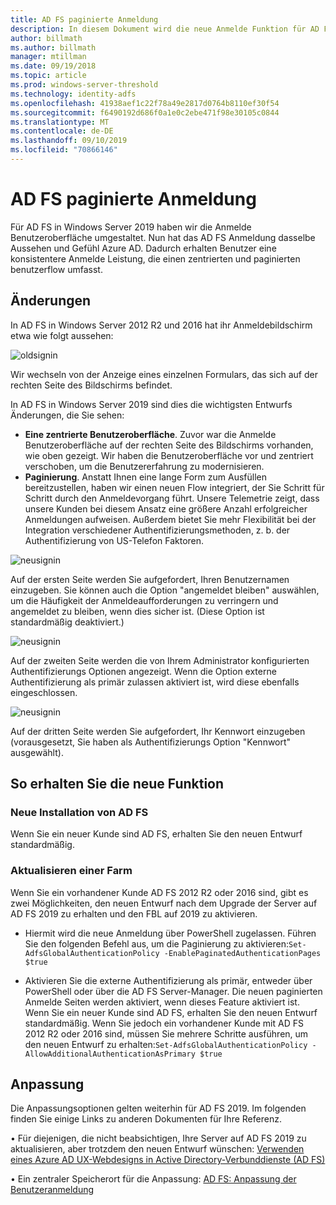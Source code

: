 ```yaml
---
title: AD FS paginierte Anmeldung
description: In diesem Dokument wird die neue Anmelde Funktion für AD FS 2019 beschrieben.
author: billmath
ms.author: billmath
manager: mtillman
ms.date: 09/19/2018
ms.topic: article
ms.prod: windows-server-threshold
ms.technology: identity-adfs
ms.openlocfilehash: 41938aef1c22f78a49e2817d0764b8110ef30f54
ms.sourcegitcommit: f6490192d686f0a1e0c2ebe471f98e30105c0844
ms.translationtype: MT
ms.contentlocale: de-DE
ms.lasthandoff: 09/10/2019
ms.locfileid: "70866146"
---
```

# <a name="ad-fs-paginated-sign-in"></a>AD FS paginierte Anmeldung


Für AD FS in Windows Server 2019 haben wir die Anmelde Benutzeroberfläche umgestaltet.  Nun hat das AD FS Anmeldung dasselbe Aussehen und Gefühl Azure AD.  Dadurch erhalten Benutzer eine konsistentere Anmelde Leistung, die einen zentrierten und paginierten benutzerflow umfasst.

## <a name="whats-changing"></a>Änderungen
In AD FS in Windows Server 2012 R2 und 2016 hat ihr Anmeldebildschirm etwa wie folgt aussehen:

![oldsignin](media/AD-FS-paginated-sign-in/signin1.png)

Wir wechseln von der Anzeige eines einzelnen Formulars, das sich auf der rechten Seite des Bildschirms befindet.

In AD FS in Windows Server 2019 sind dies die wichtigsten Entwurfs Änderungen, die Sie sehen:


- **Eine zentrierte Benutzeroberfläche**. Zuvor war die Anmelde Benutzeroberfläche auf der rechten Seite des Bildschirms vorhanden, wie oben gezeigt. Wir haben die Benutzeroberfläche vor und zentriert verschoben, um die Benutzererfahrung zu modernisieren.
- **Paginierung**. Anstatt Ihnen eine lange Form zum Ausfüllen bereitzustellen, haben wir einen neuen Flow integriert, der Sie Schritt für Schritt durch den Anmeldevorgang führt. Unsere Telemetrie zeigt, dass unsere Kunden bei diesem Ansatz eine größere Anzahl erfolgreicher Anmeldungen aufweisen. Außerdem bietet Sie mehr Flexibilität bei der Integration verschiedener Authentifizierungsmethoden, z. b. der Authentifizierung von US-Telefon Faktoren.

![neusignin](media/AD-FS-paginated-sign-in/signin2.png)

Auf der ersten Seite werden Sie aufgefordert, Ihren Benutzernamen einzugeben. Sie können auch die Option "angemeldet bleiben" auswählen, um die Häufigkeit der Anmeldeaufforderungen zu verringern und angemeldet zu bleiben, wenn dies sicher ist. (Diese Option ist standardmäßig deaktiviert.)

![neusignin](media/AD-FS-paginated-sign-in/signin3.png)

Auf der zweiten Seite werden die von Ihrem Administrator konfigurierten Authentifizierungs Optionen angezeigt. Wenn die Option externe Authentifizierung als primär zulassen aktiviert ist, wird diese ebenfalls eingeschlossen.

![neusignin](media/AD-FS-paginated-sign-in/signin4.png)

Auf der dritten Seite werden Sie aufgefordert, Ihr Kennwort einzugeben (vorausgesetzt, Sie haben als Authentifizierungs Option "Kennwort" ausgewählt).

## <a name="how-to-get-the-new-experience"></a>So erhalten Sie die neue Funktion

### <a name="new-installation-of-ad-fs"></a>Neue Installation von AD FS
Wenn Sie ein neuer Kunde sind AD FS, erhalten Sie den neuen Entwurf standardmäßig.

### <a name="upgrading-a-farm"></a>Aktualisieren einer Farm
Wenn Sie ein vorhandener Kunde AD FS 2012 R2 oder 2016 sind, gibt es zwei Möglichkeiten, den neuen Entwurf nach dem Upgrade der Server auf AD FS 2019 zu erhalten und den FBL auf 2019 zu aktivieren.

- Hiermit wird die neue Anmeldung über PowerShell zugelassen. Führen Sie den folgenden Befehl aus, um die Paginierung zu aktivieren:``Set-AdfsGlobalAuthenticationPolicy -EnablePaginatedAuthenticationPages $true``

 - Aktivieren Sie die externe Authentifizierung als primär, entweder über PowerShell oder über die AD FS Server-Manager. Die neuen paginierten Anmelde Seiten werden aktiviert, wenn dieses Feature aktiviert ist.
Wenn Sie ein neuer Kunde sind AD FS, erhalten Sie den neuen Entwurf standardmäßig. Wenn Sie jedoch ein vorhandener Kunde mit AD FS 2012 R2 oder 2016 sind, müssen Sie mehrere Schritte ausführen, um den neuen Entwurf zu erhalten:``Set-AdfsGlobalAuthenticationPolicy -AllowAdditionalAuthenticationAsPrimary $true``

## <a name="customization"></a>Anpassung
Die Anpassungsoptionen gelten weiterhin für AD FS 2019.
Im folgenden finden Sie einige Links zu anderen Dokumenten für Ihre Referenz.

• Für diejenigen, die nicht beabsichtigen, Ihre Server auf AD FS 2019 zu aktualisieren, aber trotzdem den neuen Entwurf wünschen: [Verwenden eines Azure AD UX-Webdesigns in Active Directory-Verbunddienste (AD FS)](azure-ux-web-theme-in-ad-fs.md)

• Ein zentraler Speicherort für die Anpassung: [AD FS: Anpassung der Benutzeranmeldung](ad-fs-user-sign-in-customization.md)
